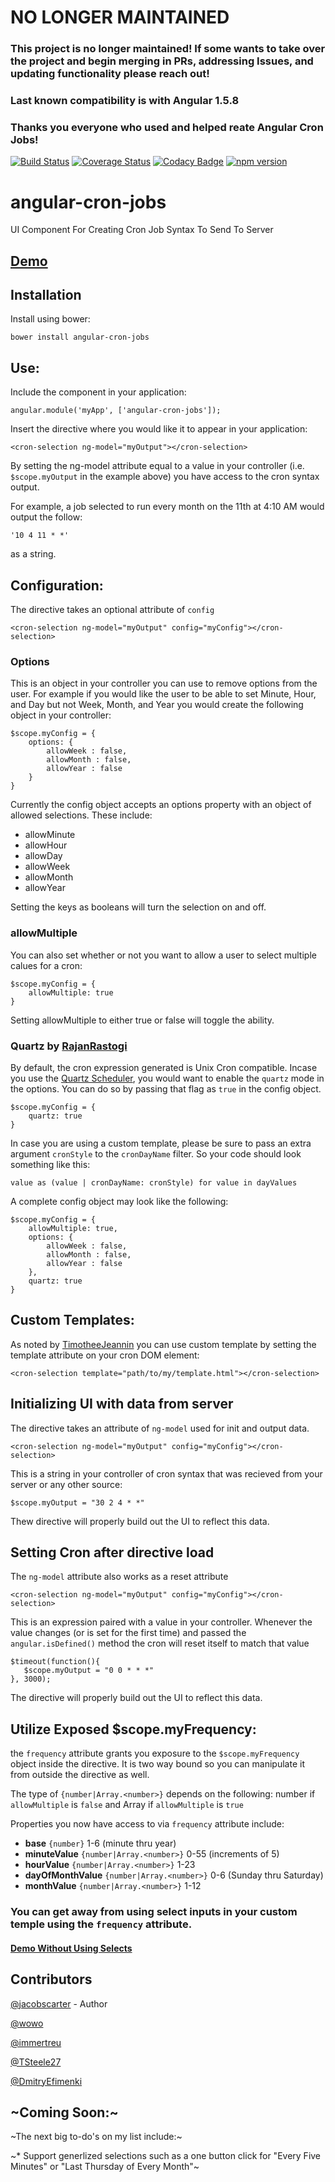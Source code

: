 # NO LONGER MAINTAINED

### This project is no longer maintained! If some wants to take over the project and begin merging in PRs, addressing Issues, and updating functionality please reach out!

### Last known compatibility is with Angular 1.5.8
### Thanks you everyone who used and helped reate Angular Cron Jobs!


[![Build Status](https://travis-ci.org/angular-cron-jobs/angular-cron-jobs.svg?branch=master)](https://travis-ci.org/angular-cron-jobs/angular-cron-jobs)  [![Coverage Status](https://coveralls.io/repos/github/angular-cron-jobs/angular-cron-jobs/badge.svg?branch=master)](https://coveralls.io/github/angular-cron-jobs/angular-cron-jobs?branch=master)  [![Codacy Badge](https://api.codacy.com/project/badge/Grade/31435876fa31464b8fb495de9b7f49c2)](https://www.codacy.com/app/jc_2/angular-cron-jobs?utm_source=github.com&amp;utm_medium=referral&amp;utm_content=angular-cron-jobs/angular-cron-jobs&amp;utm_campaign=Badge_Grade)  [![npm version](https://badge.fury.io/js/angular-cron-jobs.svg)](https://badge.fury.io/js/angular-cron-jobs)
# angular-cron-jobs
UI Component For Creating Cron Job Syntax To Send To Server

## [Demo](http://angular-cron-jobs.github.io/angular-cron-jobs/#/)

## Installation

Install using bower:

`bower install angular-cron-jobs`

## Use:

Include the component in your application:

    angular.module('myApp', ['angular-cron-jobs']);

Insert the directive where you would like it to appear in your application:

    <cron-selection ng-model="myOutput"></cron-selection>

By setting the ng-model attribute equal to a value in your controller (i.e. `$scope.myOutput` in the example above) you have access to the cron syntax output.  

For example, a job selected to run every month on the 11th at 4:10 AM would output the follow:

    '10 4 11 * *'

as a string.

## Configuration:

The directive takes an optional attribute of `config`

    <cron-selection ng-model="myOutput" config="myConfig"></cron-selection>
    
### Options

This is an object in your controller you can use to remove options from the user.  For example if you would like the user to be able to set Minute, Hour, and Day but not Week, Month, and Year you would create the following object in your controller:

    $scope.myConfig = {
        options: {
            allowWeek : false,
            allowMonth : false,
            allowYear : false
        }
    }

Currently the config object accepts an options property with an object of allowed selections.  These include:

* allowMinute
* allowHour
* allowDay
* allowWeek
* allowMonth
* allowYear

Setting the keys as booleans will turn the selection on and off.

### allowMultiple

You can also set whether or not you want to allow a user to select multiple calues for a cron:

    $scope.myConfig = {
        allowMultiple: true
    }

Setting allowMultiple to either true or false will toggle the ability.

### Quartz by [RajanRastogi](https://github.com/RajanRastogi)

By default, the cron expression generated is Unix Cron compatible. Incase you use the [Quartz Scheduler](https://github.com/quartz-scheduler/quartz), you would want to enable the `quartz` mode in the options.
You can do so by passing that flag as `true` in the config object.

    $scope.myConfig = {
        quartz: true
    }

In case you are using a custom template, please be sure to pass an extra argument `cronStyle` to the `cronDayName` filter. So your code should look something like this:

    value as (value | cronDayName: cronStyle) for value in dayValues

A complete config object may look like the following:

    $scope.myConfig = {
        allowMultiple: true,
        options: {
            allowWeek : false,
            allowMonth : false,
            allowYear : false
        },
        quartz: true
    }

## Custom Templates:

As noted by [TimotheeJeannin](https://github.com/TimotheeJeannin) you can use custom template by setting the template attribute on your cron DOM element:

    <cron-selection template="path/to/my/template.html"></cron-selection>

## Initializing UI with data from server

The directive takes an attribute of `ng-model` used for init and output data.

    <cron-selection ng-model="myOutput" config="myConfig"></cron-selection>

This is a string in your controller of cron syntax that was recieved from your server or any other source:

    $scope.myOutput = "30 2 4 * *"
    
Thew directive will properly build out the UI to reflect this data.

## Setting Cron after directive load

The `ng-model` attribute also works as a reset attribute

    <cron-selection ng-model="myOutput" config="myConfig"></cron-selection>

This is an expression paired with a value in your controller.  Whenever the value changes (or is set for the first time) and passed the `angular.isDefined()` method the cron will reset itself to match that value

    $timeout(function(){
       $scope.myOutput = "0 0 * * *"
    }, 3000);
    
The directive will properly build out the UI to reflect this data.

## Utilize Exposed $scope.myFrequency:

the `frequency` attribute grants you exposure to the `$scope.myFrequency` object inside the directive.  It is two way bound so you can manipulate it from outside the directive as well.

  <cron-selection ng-model="myOutput" config="myConfig" frequency="cronData"></cron-selection>

The type of `{number|Array.<number>}` depends on the following: number if `allowMultiple` is `false` and Array if `allowMultiple` is `true`

Properties you now have access to via `frequency` attribute include:

* **base** `{number}` 1-6 (minute thru year)
* **minuteValue** `{number|Array.<number>}` 0-55 (increments of 5)
* **hourValue** `{number|Array.<number>}` 1-23
* **dayOfMonthValue** `{number|Array.<number>}` 0-6 (Sunday thru Saturday)
* **monthValue** `{number|Array.<number>}` 1-12

### You can get away from using select inputs in your custom temple using the `frequency` attribute.

#### [Demo Without Using Selects](http://angular-cron-jobs.github.io/angular-cron-jobs/#/#noSelectSample)

## Contributors

[@jacobscarter](https://github.com/jacobscarter) - Author

[@wowo](https://github.com/wowo)

[@immertreu](https://github.com/immertreu)

[@TSteele27](https://github.com/TSteele27)

[@DmitryEfimenki](https://github.com/DmitryEfimenko)


## ~Coming Soon:~

~The next big to-do's on my list include:~

~* Support generlized selections such as a one button click for "Every Five Minutes" or "Last Thursday of Every Month"~
